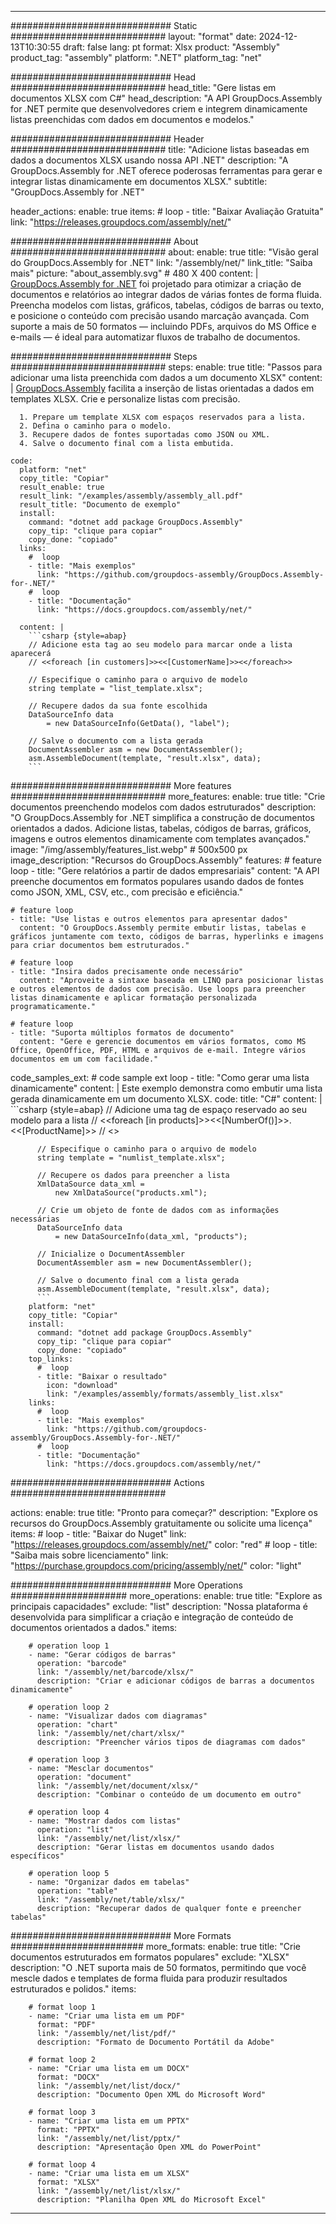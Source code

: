 



---
############################# Static ############################
layout: "format"
date:  2024-12-13T10:30:55
draft: false
lang: pt
format: Xlsx
product: "Assembly"
product_tag: "assembly"
platform: ".NET"
platform_tag: "net"

############################# Head ############################
head_title: "Gere listas em documentos XLSX com C#"
head_description: "A API GroupDocs.Assembly for .NET permite que desenvolvedores criem e integrem dinamicamente listas preenchidas com dados em documentos e modelos."

############################# Header ############################
title: "Adicione listas baseadas em dados a documentos XLSX usando nossa API .NET" 
description: "A GroupDocs.Assembly for .NET oferece poderosas ferramentas para gerar e integrar listas dinamicamente em documentos XLSX."
subtitle: "GroupDocs.Assembly for .NET" 

header_actions:
  enable: true
  items:
    #  loop
    - title: "Baixar Avaliação Gratuita"
      link: "https://releases.groupdocs.com/assembly/net/"
      
############################# About ############################
about:
    enable: true
    title: "Visão geral do GroupDocs.Assembly for .NET"
    link: "/assembly/net/"
    link_title: "Saiba mais"
    picture: "about_assembly.svg" # 480 X 400
    content: |
       [GroupDocs.Assembly for .NET](/assembly/net/) foi projetado para otimizar a criação de documentos e relatórios ao integrar dados de várias fontes de forma fluida. Preencha modelos com listas, gráficos, tabelas, códigos de barras ou texto, e posicione o conteúdo com precisão usando marcação avançada. Com suporte a mais de 50 formatos — incluindo PDFs, arquivos do MS Office e e-mails — é ideal para automatizar fluxos de trabalho de documentos.

############################# Steps ############################
steps:
    enable: true
    title: "Passos para adicionar uma lista preenchida com dados a um documento XLSX"
    content: |
      [GroupDocs.Assembly](/assembly/net/) facilita a inserção de listas orientadas a dados em templates XLSX. Crie e personalize listas com precisão.
      
      1. Prepare um template XLSX com espaços reservados para a lista.
      2. Defina o caminho para o modelo.
      3. Recupere dados de fontes suportadas como JSON ou XML.
      4. Salve o documento final com a lista embutida.
   
    code:
      platform: "net"
      copy_title: "Copiar"
      result_enable: true
      result_link: "/examples/assembly/assembly_all.pdf"
      result_title: "Documento de exemplo"
      install:
        command: "dotnet add package GroupDocs.Assembly"
        copy_tip: "clique para copiar"
        copy_done: "copiado"
      links:
        #  loop
        - title: "Mais exemplos"
          link: "https://github.com/groupdocs-assembly/GroupDocs.Assembly-for-.NET/"
        #  loop
        - title: "Documentação"
          link: "https://docs.groupdocs.com/assembly/net/"
          
      content: |
        ```csharp {style=abap}
        // Adicione esta tag ao seu modelo para marcar onde a lista aparecerá
        // <<foreach [in customers]>><<[CustomerName]>><</foreach>>

        // Especifique o caminho para o arquivo de modelo
        string template = "list_template.xlsx";

        // Recupere dados da sua fonte escolhida
        DataSourceInfo data 
            = new DataSourceInfo(GetData(), "label");

        // Salve o documento com a lista gerada
        DocumentAssembler asm = new DocumentAssembler();
        asm.AssembleDocument(template, "result.xlsx", data);
        ```            

############################# More features ############################
more_features:
  enable: true
  title: "Crie documentos preenchendo modelos com dados estruturados"
  description: "O GroupDocs.Assembly for .NET simplifica a construção de documentos orientados a dados. Adicione listas, tabelas, códigos de barras, gráficos, imagens e outros elementos dinamicamente com templates avançados."
  image: "/img/assembly/features_list.webp" # 500x500 px
  image_description: "Recursos do GroupDocs.Assembly"
  features:
    # feature loop
    - title: "Gere relatórios a partir de dados empresariais"
      content: "A API preenche documentos em formatos populares usando dados de fontes como JSON, XML, CSV, etc., com precisão e eficiência."

    # feature loop
    - title: "Use listas e outros elementos para apresentar dados"
      content: "O GroupDocs.Assembly permite embutir listas, tabelas e gráficos juntamente com texto, códigos de barras, hyperlinks e imagens para criar documentos bem estruturados."

    # feature loop
    - title: "Insira dados precisamente onde necessário"
      content: "Aproveite a sintaxe baseada em LINQ para posicionar listas e outros elementos de dados com precisão. Use loops para preencher listas dinamicamente e aplicar formatação personalizada programaticamente."

    # feature loop
    - title: "Suporta múltiplos formatos de documento"
      content: "Gere e gerencie documentos em vários formatos, como MS Office, OpenOffice, PDF, HTML e arquivos de e-mail. Integre vários documentos em um com facilidade."
      
  code_samples_ext:
    # code sample ext loop
    - title: "Como gerar uma lista dinamicamente"
      content: |
        Este exemplo demonstra como embutir uma lista gerada dinamicamente em um documento XLSX.
      code:
        title: "C#"
        content: |
          ```csharp {style=abap}
          // Adicione uma tag de espaço reservado ao seu modelo para a lista
          // <<foreach [in products]>><<[NumberOf()]>>. <<[ProductName]>>
          // <</foreach>>

          // Especifique o caminho para o arquivo de modelo
          string template = "numlist_template.xlsx";

          // Recupere os dados para preencher a lista
          XmlDataSource data_xml =
              new XmlDataSource("products.xml");

          // Crie um objeto de fonte de dados com as informações necessárias
          DataSourceInfo data 
              = new DataSourceInfo(data_xml, "products");

          // Inicialize o DocumentAssembler
          DocumentAssembler asm = new DocumentAssembler();

          // Salve o documento final com a lista gerada
          asm.AssembleDocument(template, "result.xlsx", data);
          ```
        platform: "net"
        copy_title: "Copiar"
        install:
          command: "dotnet add package GroupDocs.Assembly"
          copy_tip: "clique para copiar"
          copy_done: "copiado"
        top_links:
          #  loop
          - title: "Baixar o resultado"
            icon: "download"
            link: "/examples/assembly/formats/assembly_list.xlsx"
        links:
          #  loop
          - title: "Mais exemplos"
            link: "https://github.com/groupdocs-assembly/GroupDocs.Assembly-for-.NET/"
          #  loop
          - title: "Documentação"
            link: "https://docs.groupdocs.com/assembly/net/"
            

            


############################# Actions ############################

actions:
  enable: true
  title: "Pronto para começar?"
  description: "Explore os recursos do GroupDocs.Assembly gratuitamente ou solicite uma licença"
  items:
    #  loop
    - title: "Baixar do Nuget"
      link: "https://releases.groupdocs.com/assembly/net/"
      color: "red"
        #  loop
    - title: "Saiba mais sobre licenciamento"
      link: "https://purchase.groupdocs.com/pricing/assembly/net/"
      color: "light"


############################# More Operations #####################
more_operations:
    enable: true
    title: "Explore as principais capacidades"
    exclude: "list"
    description: "Nossa plataforma é desenvolvida para simplificar a criação e integração de conteúdo de documentos orientados a dados."
    items: 
          
        # operation loop 1
        - name: "Gerar códigos de barras"
          operation: "barcode"
          link: "/assembly/net/barcode/xlsx/"
          description: "Criar e adicionar códigos de barras a documentos dinamicamente"

        # operation loop 2
        - name: "Visualizar dados com diagramas"
          operation: "chart"
          link: "/assembly/net/chart/xlsx/"
          description: "Preencher vários tipos de diagramas com dados"

        # operation loop 3
        - name: "Mesclar documentos"
          operation: "document"
          link: "/assembly/net/document/xlsx/"
          description: "Combinar o conteúdo de um documento em outro"

        # operation loop 4
        - name: "Mostrar dados com listas"
          operation: "list"
          link: "/assembly/net/list/xlsx/"
          description: "Gerar listas em documentos usando dados específicos"

        # operation loop 5
        - name: "Organizar dados em tabelas"
          operation: "table"
          link: "/assembly/net/table/xlsx/"
          description: "Recuperar dados de qualquer fonte e preencher tabelas"
         
          
############################# More Formats ########################
more_formats:
    enable: true
    title: "Crie documentos estruturados em formatos populares"
    exclude: "XLSX"
    description: "O .NET suporta mais de 50 formatos, permitindo que você mescle dados e templates de forma fluida para produzir resultados estruturados e polidos."
    items: 
          
        # format loop 1
        - name: "Criar uma lista em um PDF"
          format: "PDF"
          link: "/assembly/net/list/pdf/"
          description: "Formato de Documento Portátil da Adobe"
          
        # format loop 2
        - name: "Criar uma lista em um DOCX"
          format: "DOCX"
          link: "/assembly/net/list/docx/"
          description: "Documento Open XML do Microsoft Word"
          
        # format loop 3
        - name: "Criar uma lista em um PPTX"
          format: "PPTX"
          link: "/assembly/net/list/pptx/"
          description: "Apresentação Open XML do PowerPoint"
          
        # format loop 4
        - name: "Criar uma lista em um XLSX"
          format: "XLSX"
          link: "/assembly/net/list/xlsx/"
          description: "Planilha Open XML do Microsoft Excel"


          

---